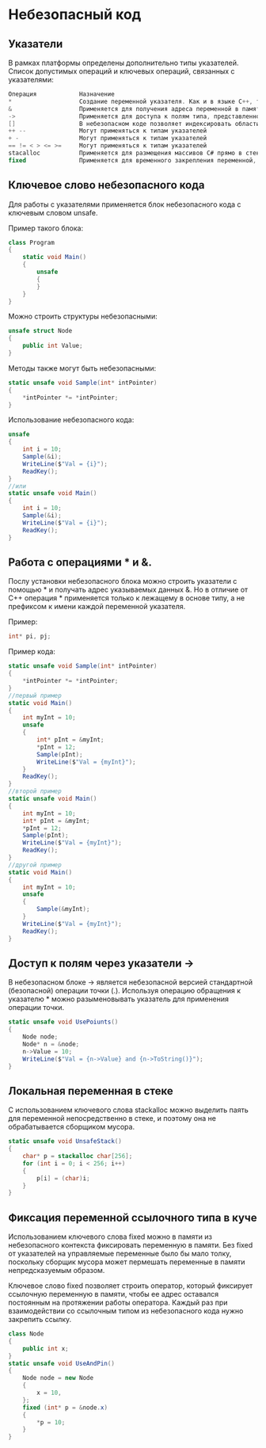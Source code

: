 # Небезопасный код

## Указатели

В рамках платформы определены дополнительно типы указателей. Список допустимых операций и ключевых операций, связанных с указателями:

```csharp
Операция            Назначение
*                   Создание переменной указателя. Как и в языке C++, та же самая операция используется для разыменовывания указателей.
&                   Применяется для получения адреса переменной в памяти.
->                  Применяется для доступа к полям типа, представленного указателем.
[]                  В небезопасном коде позволяет индексировать области памяти, на которую указывает переменная указателя.
++ --               Могут применяться к типам указателей
+ -                 Могут применяться к типам указателей
== != < > <= >=     Могут применяться к типам указателей
stacalloc           Применяется для размещения массивов C# прямо в стеке
fixed               Применяется для временного закрепления переменной, чтобы потом можно найти адрес
```

## Ключевое слово небезопасного кода
Для работы с указателями применяется блок небезопасного кода с ключевым словом unsafe. 

Пример такого блока:
```csharp
class Program
{
    static void Main()
    {
        unsafe
        {
        }
    }
}
```
Можно строить структуры небезопасными:
```csharp
unsafe struct Node
{
    public int Value;
}
```
Методы также могут быть небезопасными:
```csharp
static unsafe void Sample(int* intPointer)
{
    *intPointer *= *intPointer;
}
```
Использование небезопасного кода:
```csharp
unsafe
{
    int i = 10;
    Sample(&i);
    WriteLine($"Val = {i}");
    ReadKey();
}
//или
static unsafe void Main()
{
    int i = 10;
    Sample(&i);
    WriteLine($"Val = {i}");
    ReadKey();
}
```
## Работа с операциями * и &.

Послу установки небезопасного блока можно строить указатели с помощью * и получать адрес указываемых данных &. Но в отличие от C++ операция * применяется только к лежащему в основе типу, а не префиксом к имени каждой переменной указателя.

Пример:
```csharp
int* pi, pj;
```
Пример кода:
```csharp
static unsafe void Sample(int* intPointer)
{
    *intPointer *= *intPointer;
}
//первый пример
static void Main()
{
    int myInt = 10;
    unsafe
    {
        int* pInt = &myInt;
        *pInt = 12;
        Sample(pInt);
        WriteLine($"Val = {myInt}");
    }
    ReadKey();
}
//второй пример
static unsafe void Main()
{
    int myInt = 10;
    int* pInt = &myInt;
    *pInt = 12;
    Sample(pInt);
    WriteLine($"Val = {myInt}");
    ReadKey();
}
//другой пример
static void Main()
{
    int myInt = 10;
    unsafe
    {
        Sample(&myInt);
    }
    WriteLine($"Val = {myInt}");
    ReadKey();
}
```

## Доступ к полям через указатели ->

В небезопасном блоке -> является небезопасной версией стандартной (безопасной) операции точки (.). Используя операцию обращения к указателю * можно разыменовывать указатель для применения операции точки.
```csharp
static unsafe void UsePoiunts()
{
    Node node;
    Node* n = &node;
    n->Value = 10;
    WriteLine($"Val = {n->Value} and {n->ToString()}");
}
```
## Локальная переменная в стеке

С использованием ключевого слова stackalloc можно выделить паять для переменной непосредственно в стеке, и поэтому она не обрабатывается сборщиком мусора.
```csharp
static unsafe void UnsafeStack()
{
    char* p = stackalloc char[256];
    for (int i = 0; i < 256; i++)
    {
        p[i] = (char)i;
    }
}
```
## Фиксация переменной ссылочного типа в куче

Использованием ключевого слова fixed можно в памяти из небезопасного контекста фиксировать переменную в памяти. Без fixed от указателей на управляемые переменные было бы мало толку, поскольку сборщик мусора может пермешать переменные в памяти непредсказуемым образом.

Ключевое слово fixed позволяет строить оператор, который фиксирует ссылочную переменную в памяти, чтобы ее адрес оставался постоянным на протяжении работы оператора. Каждый раз при взаимодействии со ссылочным типом из небезопасного кода нужно закрепить ссылку.
```csharp
class Node
{
    public int x;
}
static unsafe void UseAndPin()
{
    Node node = new Node
    {
        x = 10,
    };
    fixed (int* p = &node.x)
    {
        *p = 10;
    }
}
```





